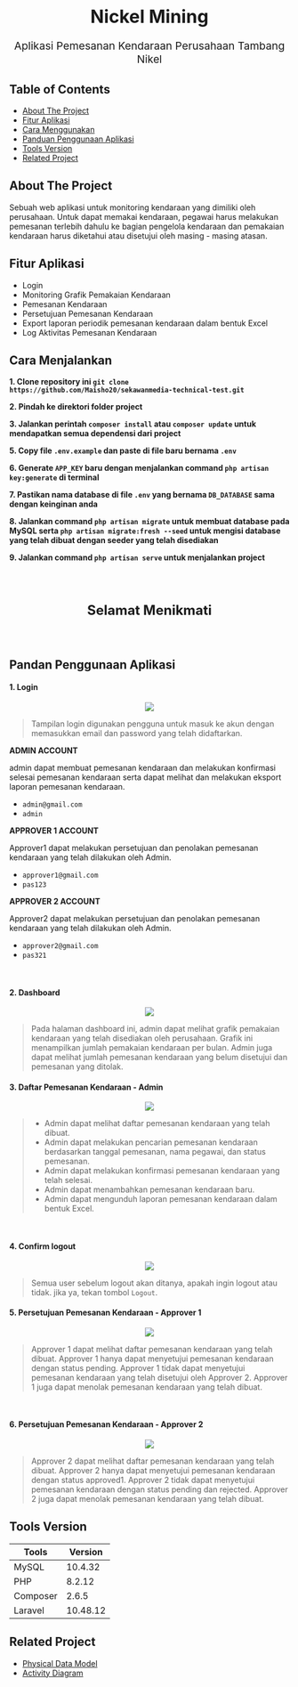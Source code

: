 <h1 align="center" style="font-size:2rem;">Nickel Mining</h1>

<p align="center" style="font-size:1.2rem;"> Aplikasi Pemesanan Kendaraan Perusahaan Tambang Nikel
    <br> 
</p>

## Table of Contents

-   [About The Project](#about)
-   [Fitur Aplikasi](#fitur)
-   [Cara Menggunakan](#usage)
-   [Panduan Penggunaan Aplikasi](#panduan)
-   [Tools Version](#tools-version)
-   [Related Project](#related-project)

## About The Project<a name = "about"></a>

Sebuah web aplikasi untuk monitoring kendaraan yang dimiliki oleh perusahaan. Untuk dapat memakai kendaraan, pegawai harus melakukan pemesanan terlebih dahulu ke bagian pengelola kendaraan dan pemakaian kendaraan harus diketahui atau disetujui oleh masing - masing atasan.

## **Fitur Aplikasi** <a name = "fitur"></a>

-   Login
-   Monitoring Grafik Pemakaian Kendaraan
-   Pemesanan Kendaraan
-   Persetujuan Pemesanan Kendaraan
-   Export laporan periodik pemesanan kendaraan dalam bentuk Excel
-   Log Aktivitas Pemesanan Kendaraan

## Cara Menjalankan <a name="usage"></a>

**1. Clone repository ini `git clone https://github.com/Maisho20/sekawanmedia-technical-test.git`**

**2. Pindah ke direktori folder project**

**3. Jalankan perintah `composer install` atau `composer update` untuk mendapatkan semua dependensi dari project**

**5. Copy file `.env.example` dan paste di file baru bernama `.env`**

**6. Generate `APP_KEY` baru dengan menjalankan command `php artisan key:generate` di terminal**

**7. Pastikan nama database di file `.env` yang bernama `DB_DATABASE` sama dengan keinginan anda**

**8. Jalankan command `php artisan migrate` untuk membuat database pada MySQL serta `php artisan migrate:fresh --seed` untuk mengisi database yang telah dibuat dengan seeder yang telah disediakan**

**9. Jalankan command `php artisan serve` untuk menjalankan project**

<br><br>

<p align="center" style="font-size:1.5rem;"><b>Selamat Menikmati</b></p>

<br>

## **Pandan Penggunaan Aplikasi** <a name = "panduan"></a>

#### 1. Login

<p align="center">
<img src='public/Screen/login.png' style="max-width:400px"></img>
</p>

> Tampilan login digunakan pengguna untuk masuk ke akun dengan memasukkan email dan password yang telah didaftarkan.

**ADMIN ACCOUNT**

admin dapat membuat pemesanan kendaraan dan melakukan konfirmasi selesai pemesanan kendaraan serta dapat melihat dan melakukan eksport laporan pemesanan kendaraan.

-   `admin@gmail.com`
-   `admin`

**APPROVER 1 ACCOUNT**

Approver1 dapat melakukan persetujuan dan penolakan pemesanan kendaraan yang telah dilakukan oleh Admin.

-   `approver1@gmail.com`
-   `pas123`

**APPROVER 2 ACCOUNT**

Approver2 dapat melakukan persetujuan dan penolakan pemesanan kendaraan yang telah dilakukan oleh Admin.

-   `approver2@gmail.com`
-   `pas321`

<br>

#### 2. Dashboard

<p align="center">
<img src='public/Screen/admin-page.png' style="max-width:400px"></img>
</p>

> Pada halaman dashboard ini, admin dapat melihat grafik pemakaian kendaraan yang telah disediakan oleh perusahaan. Grafik ini menampilkan jumlah pemakaian kendaraan per bulan. Admin juga dapat melihat jumlah pemesanan kendaraan yang belum disetujui dan pemesanan yang ditolak.
> <br>

#### 3. Daftar Pemesanan Kendaraan - Admin

<p align="center">
<img src='public/Screen/admin-pemesanan.png' style="max-width:400px"></img>
</p>

> -   Admin dapat melihat daftar pemesanan kendaraan yang telah dibuat.
> -   Admin dapat melakukan pencarian pemesanan kendaraan berdasarkan tanggal pemesanan, nama pegawai, dan status pemesanan.
> -   Admin dapat melakukan konfirmasi pemesanan kendaraan yang telah selesai.
> -   Admin dapat menambahkan pemesanan kendaraan baru.
> -   Admin dapat mengunduh laporan pemesanan kendaraan dalam bentuk Excel.

<br>

#### 4. Confirm logout

<p align="center">
<img src='public/Screen/admin-logoutConfirm.png' style="max-width:400px"></img>
</p>

> Semua user sebelum logout akan ditanya, apakah ingin logout atau tidak. jika ya, tekan tombol `Logout`.

#### 5. Persetujuan Pemesanan Kendaraan - Approver 1

<p align="center">
<img src='public/Screen/acc1.png' style="max-width:400px"></img>
</p>

> Approver 1 dapat melihat daftar pemesanan kendaraan yang telah dibuat. Approver 1 hanya dapat menyetujui pemesanan kendaraan dengan status pending. Approver 1 tidak dapat menyetujui pemesanan kendaraan yang telah disetujui oleh Approver 2. Approver 1 juga dapat menolak pemesanan kendaraan yang telah dibuat.

<br>

#### 6. Persetujuan Pemesanan Kendaraan - Approver 2

<p align="center">
<img src='public/Screen/acc2.png' style="max-width:400px"></img>
</p>

> Approver 2 dapat melihat daftar pemesanan kendaraan yang telah dibuat. Approver 2 hanya dapat menyetujui pemesanan kendaraan dengan status approved1. Approver 2 tidak dapat menyetujui pemesanan kendaraan dengan status pending dan rejected. Approver 2 juga dapat menolak pemesanan kendaraan yang telah dibuat.

## Tools Version <a name="tools-version"></a>

| Tools    | Version  |
| -------- | -------- |
| MySQL    | 10.4.32  |
| PHP      | 8.2.12   |
| Composer | 2.6.5    |
| Laravel  | 10.48.12 |

## Related Project <a name="related-project"></a>

-   [Physical Data Model](public/PDM/pdm.md)
-   [Activity Diagram](public/Activity-Diagram/activity.md)
